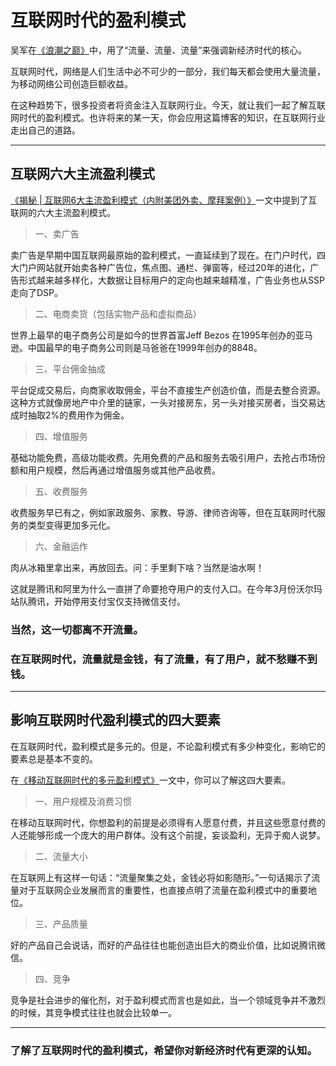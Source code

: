 # 互联网时代的盈利模式

吴军在[《浪潮之巅》](https://baike.baidu.com/item/浪潮之巅/4186013?fr=aladdin)中，用了“流量、流量、流量”来强调新经济时代的核心。

互联网时代，网络是人们生活中必不可少的一部分，我们每天都会使用大量流量，为移动网络公司创造巨额收益。

在这种趋势下，很多投资者将资金注入互联网行业。今天，就让我们一起了解互联网时代的盈利模式。也许将来的某一天，你会应用这篇博客的知识，在互联网行业走出自己的道路。

---
##  互联网六大主流盈利模式

[《揭秘 | 互联网6大主流盈利模式（内附美团外卖、摩拜案例）》](https://www.niaogebiji.com/article-17514-1.html)一文中提到了互联网的六大主流盈利模式。


>一、卖广告

卖广告是早期中国互联网最原始的盈利模式，一直延续到了现在。在门户时代，四大门户网站就开始卖各种广告位，焦点图、通栏、弹窗等，经过20年的进化，广告形式越来越多样化，大数据让目标用户的定向也越来越精准，广告业务也从SSP走向了DSP。

>二、电商卖货（包括实物产品和虚拟商品）

世界上最早的电子商务公司是如今的世界首富Jeff Bezos 在1995年创办的亚马逊。中国最早的电子商务公司则是马爸爸在1999年创办的8848。

>三、平台佣金抽成

平台促成交易后，向商家收取佣金，平台不直接生产创造价值，而是去整合资源。这种方式就像房地产中介里的链家，一头对接房东，另一头对接买房者，当交易达成时抽取2%的费用作为佣金。

>四、增值服务

基础功能免费，高级功能收费。先用免费的产品和服务去吸引用户，去抢占市场份额和用户规模，然后再通过增值服务或其他产品收费。

>五、收费服务

收费服务早已有之，例如家政服务、家教、导游、律师咨询等，但在互联网时代服务的类型变得更加多元化。

>六、金融运作

肉从冰箱里拿出来，再放回去。问：手里剩下啥？当然是油水啊！

这就是腾讯和阿里为什么一直拼了命要抢夺用户的支付入口。在今年3月份沃尔玛站队腾讯，开始停用支付宝仅支持微信支付。

### 当然，这一切都离不开流量。

### 在互联网时代，流量就是金钱，有了流量，有了用户，就不愁赚不到钱。

---
## 影响互联网时代盈利模式的四大要素

在互联网时代，盈利模式是多元的。但是，不论盈利模式有多少种变化，影响它的要素总是基本不变的。

在[《移动互联网时代的多元盈利模式》](https://baijiahao.baidu.com/s?id=1588660666970027512&wfr=spider&for=pc)一文中，你可以了解这四大要素。

>一、用户规模及消费习惯

在移动互联网时代，你想盈利的前提是必须得有人愿意付费，并且这些愿意付费的人还能够形成一个庞大的用户群体。没有这个前提，妄谈盈利，无异于痴人说梦。

>二、流量大小

在互联网上有这样一句话：“流量聚集之处，金钱必将如影随形。”一句话揭示了流量对于互联网企业发展而言的重要性，也直接点明了流量在盈利模式中的重要地位。

>三、产品质量

好的产品自己会说话，而好的产品往往也能创造出巨大的商业价值，比如说腾讯微信。

>四、竞争

竞争是社会进步的催化剂，对于盈利模式而言也是如此，当一个领域竞争并不激烈的时候，其竞争模式往往也就会比较单一。

---
### 了解了互联网时代的盈利模式，希望你对新经济时代有更深的认知。